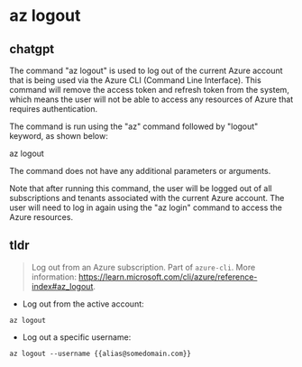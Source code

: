 # az logout 
## chatgpt 
The command "az logout" is used to log out of the current Azure account that is being used via the Azure CLI (Command Line Interface). This command will remove the access token and refresh token from the system, which means the user will not be able to access any resources of Azure that requires authentication.

The command is run using the "az" command followed by "logout" keyword, as shown below:

az logout

The command does not have any additional parameters or arguments.

Note that after running this command, the user will be logged out of all subscriptions and tenants associated with the current Azure account. The user will need to log in again using the "az login" command to access the Azure resources. 

## tldr 
 
> Log out from an Azure subscription.
> Part of `azure-cli`.
> More information: <https://learn.microsoft.com/cli/azure/reference-index#az_logout>.

- Log out from the active account:

`az logout`

- Log out a specific username:

`az logout --username {{alias@somedomain.com}}`
